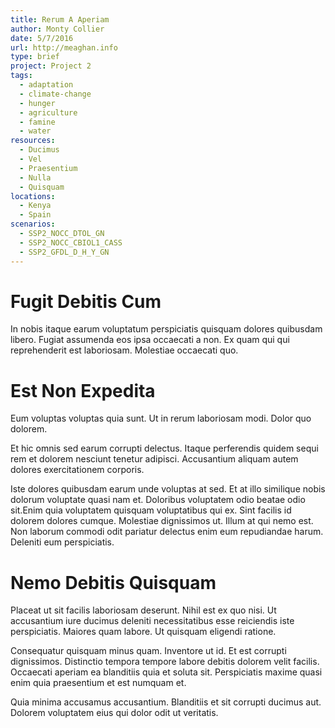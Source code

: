 ```yaml
---
title: Rerum A Aperiam
author: Monty Collier
date: 5/7/2016
url: http://meaghan.info
type: brief
project: Project 2
tags:
  - adaptation
  - climate-change
  - hunger
  - agriculture
  - famine
  - water
resources:
  - Ducimus
  - Vel
  - Praesentium
  - Nulla
  - Quisquam
locations:
  - Kenya
  - Spain
scenarios:
  - SSP2_NOCC_DTOL_GN
  - SSP2_NOCC_CBIOL1_CASS
  - SSP2_GFDL_D_H_Y_GN
---
```

# Fugit Debitis Cum
In nobis itaque earum voluptatum perspiciatis quisquam dolores quibusdam libero. Fugiat assumenda eos ipsa occaecati a non. Ex quam qui qui reprehenderit est laboriosam. Molestiae occaecati quo.

# Est Non Expedita
Eum voluptas voluptas quia sunt. Ut in rerum laboriosam modi. Dolor quo dolorem.
 Et hic omnis sed earum corrupti delectus. Itaque perferendis quidem sequi rem et dolorem nesciunt tenetur adipisci. Accusantium aliquam autem dolores exercitationem corporis.
 Iste dolores quibusdam earum unde voluptas at sed. Et at illo similique nobis dolorum voluptate quasi nam et. Doloribus voluptatem odio beatae odio sit.Enim quia voluptatem quisquam voluptatibus qui ex. Sint facilis id dolorem dolores cumque. Molestiae dignissimos ut. Illum at qui nemo est. Non laborum commodi odit pariatur delectus enim eum repudiandae harum. Deleniti eum perspiciatis.

# Nemo Debitis Quisquam
Placeat ut sit facilis laboriosam deserunt. Nihil est ex quo nisi. Ut accusantium iure ducimus deleniti necessitatibus esse reiciendis iste perspiciatis. Maiores quam labore. Ut quisquam eligendi ratione.
 Consequatur quisquam minus quam. Inventore ut id. Et est corrupti dignissimos. Distinctio tempora tempore labore debitis dolorem velit facilis. Occaecati aperiam ea blanditiis quia et soluta sit. Perspiciatis maxime quasi enim quia praesentium et est numquam et.
 Quia minima accusamus accusantium. Blanditiis et sit corrupti ducimus aut. Dolorem voluptatem eius qui dolor odit ut veritatis.
